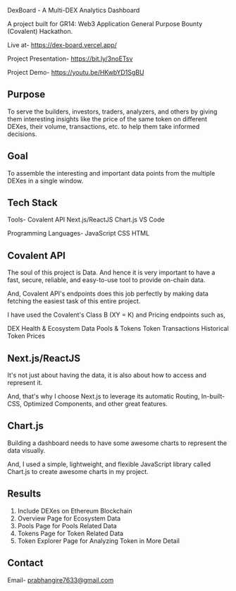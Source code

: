 DexBoard - A Multi-DEX Analytics Dashboard


A project built for GR14: Web3 Application General Purpose Bounty (Covalent) Hackathon.

Live at- https://dex-board.vercel.app/

Project Presentation- https://bit.ly/3noETsv

Project Demo- https://youtu.be/HKwbYD1SgBU


Purpose
-------
To serve the builders, investors, traders, analyzers, and others by giving them interesting insights like the price of the same token on different DEXes, their volume, transactions, etc. to help them take informed decisions.


Goal
----
To assemble the interesting and important data points from the multiple DEXes in a single window. 


Tech Stack
----------
Tools-
Covalent API
Next.js/ReactJS
Chart.js
VS Code

Programming Languages-
JavaScript
CSS
HTML

Covalent API
------------

The soul of this project is Data. And hence it is very important to have a fast, secure, reliable, and easy-to-use tool to provide on-chain data.

And, Covalent API's endpoints does this job perfectly by making data fetching the easiest task of this entire project.

I have used the Covalent's Class B (XY = K) and Pricing endpoints such as,

DEX Health & Ecosystem Data
Pools & Tokens
Token Transactions
Historical Token Prices

Next.js/ReactJS
---------------

It's not just about having the data, it is also about how to access and represent it.

And, that's why I choose Next.js to leverage its automatic Routing, In-built-CSS, Optimized Components, and other great features.

Chart.js
--------

Building a dashboard needs to have some awesome charts to represent the data visually.

And, I used a simple, lightweight, and flexible JavaScript library called Chart.js to create awesome charts in my project.   


Results
-------
1. Include DEXes on Ethereum Blockchain
2. Overview Page for Ecosystem Data
3. Pools Page for Pools Related Data
4. Tokens Page for Token Related Data
5. Token Explorer Page for Analyzing Token in More Detail


Contact
-------
Email- prabhangire7633@gmail.com
